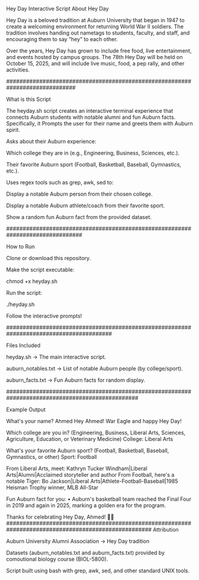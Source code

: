 Hey Day Interactive Script 
About Hey Day

Hey Day is a beloved tradition at Auburn University that began in 1947 to create a welcoming environment for returning World War II soldiers. The tradition involves handing out nametags to students, faculty, and staff, and encouraging them to say “hey” to each other.

Over the years, Hey Day has grown to include free food, live entertainment, and events hosted by campus groups. The 78th Hey Day will be held on October 15, 2025, and will include live music, food, a pep rally, and other activities.

#############################################################################

What is this Script

The heyday.sh script creates an interactive terminal experience that connects Auburn students with notable alumni and fun Auburn facts. Specifically, it Prompts the user for their name and greets them with Auburn spirit.

Asks about their Auburn experience:

Which college they are in (e.g., Engineering, Business, Sciences, etc.).

Their favorite Auburn sport (Football, Basketball, Baseball, Gymnastics, etc.).

Uses regex tools such as grep, awk, sed to:

Display a notable Auburn person from their chosen college.

Display a notable Auburn athlete/coach from their favorite sport.

Show a random fun Auburn fact from the provided dataset.

###############################################################################

How to Run

Clone or download this repository.

Make the script executable:

chmod +x heyday.sh

Run the script:

./heyday.sh

Follow the interactive prompts!

########################################################################################

Files Included

heyday.sh → The main interactive script.

auburn_notables.txt → List of notable Auburn people (by college/sport).

auburn_facts.txt → Fun Auburn facts for random display.

################################################################################################

Example Output

What's your name? Ahmed
Hey Ahmed! War Eagle and happy Hey Day!

Which college are you in?
(Engineering, Business, Liberal Arts, Sciences, Agriculture, Education, or Veterinary Medicine)
College: Liberal Arts

What's your favorite Auburn sport?
(Football, Basketball, Baseball, Gymnastics, or other)
Sport: Football

From Liberal Arts, meet: Kathryn Tucker Windham|Liberal Arts|Alumni|Acclaimed storyteller and author
From Football, here's a notable Tiger: Bo Jackson|Liberal Arts|Athlete-Football-Baseball|1985 Heisman Trophy winner, MLB All-Star

Fun Auburn fact for you:
  • Auburn's basketball team reached the Final Four in 2019 and again in 2025, marking a golden era for the program.

Thanks for celebrating Hey Day, Ahmed! 🧡💙
####################################################################################################
Attribution

Auburn University Alumni Association → Hey Day tradition

Datasets (auburn_notables.txt and auburn_facts.txt) provided by comoutional biology course (BIOL-5800).

Script built using bash with grep, awk, sed, and other standard UNIX tools.
